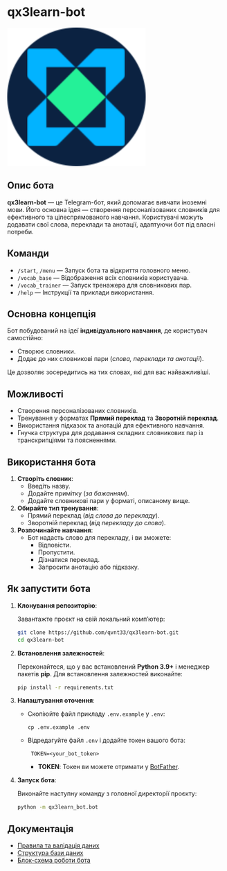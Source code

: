 # qx3learn-bot

![qx3learn-bot](docs/images/round_icon.svg)
## Опис бота

**qx3learn-bot** — це Telegram-бот, який допомагає вивчати іноземні мови. Його основна ідея — створення персоналізованих словників для ефективного та цілеспрямованого навчання. Користувачі можуть додавати свої слова, переклади та анотації, адаптуючи бот під власні потреби.

## Команди

- `/start`, `/menu` — Запуск бота та відкриття головного меню.
- `/vocab_base` — Відображення всіх словників користувача.
- `/vocab_trainer` — Запуск тренажера для словникових пар.
- `/help` — Інструкції та приклади використання.

## Основна концепція

Бот побудований на ідеї **індивідуального навчання**, де користувач самостійно:
- Створює словники.
- Додає до них словникові пари (*слова, переклади та анотації*).

Це дозволяє зосередитись на тих словах, які для вас найважливіші.

## Можливості

- Створення персоналізованих словників.
- Тренування у форматах **Прямий переклад** та **Зворотній переклад**.
- Використання підказок та анотацій для ефективного навчання.
- Гнучка структура для додавання складних словникових пар із транскрипціями та поясненнями.

## Використання бота

1. **Створіть словник**:
    - Введіть назву.
    - Додайте примітку (*за бажанням*).
    - Додайте словникові пари у форматі, описаному вище.
2. **Обирайте тип тренування**:
    - Прямий переклад (*від слова до перекладу*).
    - Зворотній переклад (*від перекладу до слова*).
3. **Розпочинайте навчання**:
    - Бот надасть слово для перекладу, і ви зможете:
        - Відповісти.
        - Пропустити.
        - Дізнатися переклад.
        - Запросити анотацію або підказку.

## Як запустити бота

1. **Клонування репозиторію**:

    Завантажте проєкт на свій локальний компʼютер:
    ```bash
    git clone https://github.com/qvnt33/qx3learn-bot.git
    cd qx3learn-bot
    ```

3. **Встановлення залежностей**:

   Переконайтеся, що у вас встановлений **Python 3.9+** і менеджер пакетів **pip**. Для встановлення залежностей виконайте:
    ```bash
    pip install -r requirements.txt
    ```

4. **Налаштування оточення**:

   - Скопіюйте файл прикладу `.env.example` у `.env`:
        ```
        cp .env.example .env
        ```
    - Відредагуйте файл `.env` і додайте токен вашого бота:
       ```
        TOKEN=<your_bot_token>
        ```
        - **TOKEN**: Токен ви можете отримати у [BotFather](https://core.telegram.org/bots#botfather).

6. **Запуск бота**:

    Виконайте наступну команду з головної директорії проєкту:
    ```bash
    python -m qx3learn_bot.bot
    ```

## Документація

- [Правила та валідація даних](docs/rules_and_validations.md)
- [Структура бази даних](docs/database_scheme.png)
- [Блок-схема роботи бота](docs/bot_flowchart.pdf)
